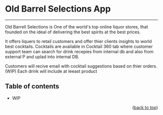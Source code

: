 # Old Barrel Selections App
- - - -
<a name="readme-top"></a>

Old Barrell Selections is One of the world's top online liquor stores, that  founded on the ideal of delivering the best spirits at the best prices.

It offers liquers to retail customers and offer thier clients insights to world best cocktails.
Cocktails are available in Cocktail 360 tab where customer support team can search for drink recepies from internal db and also from external P and uplad into internal DB.

Customers will recive email with cocktail suggestions based on thier orders. (WIP)
Each drink will include at leeast product 


## Table of contents ##
* WIP


<p align="right">(<a href="#readme-top">back to top</a>)</p>



